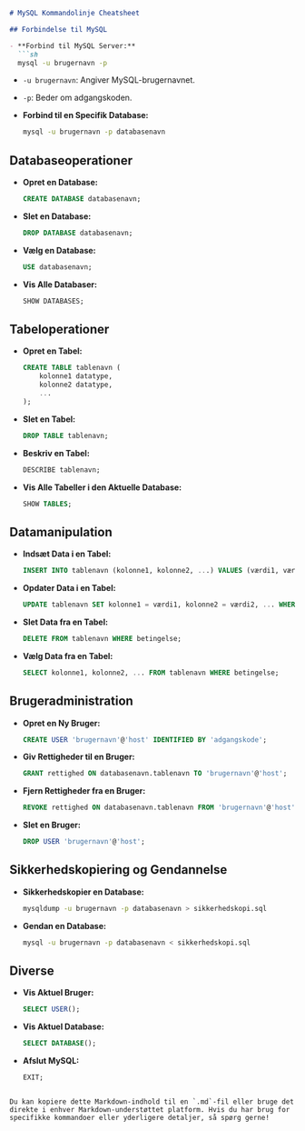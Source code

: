 ```markdown
# MySQL Kommandolinje Cheatsheet

## Forbindelse til MySQL

- **Forbind til MySQL Server:**
  ```sh
  mysql -u brugernavn -p
  ```
  - `-u brugernavn`: Angiver MySQL-brugernavnet.
  - `-p`: Beder om adgangskoden.

- **Forbind til en Specifik Database:**
  ```sh
  mysql -u brugernavn -p databasenavn
  ```

## Databaseoperationer

- **Opret en Database:**
  ```sql
  CREATE DATABASE databasenavn;
  ```

- **Slet en Database:**
  ```sql
  DROP DATABASE databasenavn;
  ```

- **Vælg en Database:**
  ```sql
  USE databasenavn;
  ```

- **Vis Alle Databaser:**
  ```sql
  SHOW DATABASES;
  ```

## Tabeloperationer

- **Opret en Tabel:**
  ```sql
  CREATE TABLE tablenavn (
      kolonne1 datatype,
      kolonne2 datatype,
      ...
  );
  ```

- **Slet en Tabel:**
  ```sql
  DROP TABLE tablenavn;
  ```

- **Beskriv en Tabel:**
  ```sql
  DESCRIBE tablenavn;
  ```

- **Vis Alle Tabeller i den Aktuelle Database:**
  ```sql
  SHOW TABLES;
  ```

## Datamanipulation

- **Indsæt Data i en Tabel:**
  ```sql
  INSERT INTO tablenavn (kolonne1, kolonne2, ...) VALUES (værdi1, værdi2, ...);
  ```

- **Opdater Data i en Tabel:**
  ```sql
  UPDATE tablenavn SET kolonne1 = værdi1, kolonne2 = værdi2, ... WHERE betingelse;
  ```

- **Slet Data fra en Tabel:**
  ```sql
  DELETE FROM tablenavn WHERE betingelse;
  ```

- **Vælg Data fra en Tabel:**
  ```sql
  SELECT kolonne1, kolonne2, ... FROM tablenavn WHERE betingelse;
  ```

## Brugeradministration

- **Opret en Ny Bruger:**
  ```sql
  CREATE USER 'brugernavn'@'host' IDENTIFIED BY 'adgangskode';
  ```

- **Giv Rettigheder til en Bruger:**
  ```sql
  GRANT rettighed ON databasenavn.tablenavn TO 'brugernavn'@'host';
  ```

- **Fjern Rettigheder fra en Bruger:**
  ```sql
  REVOKE rettighed ON databasenavn.tablenavn FROM 'brugernavn'@'host';
  ```

- **Slet en Bruger:**
  ```sql
  DROP USER 'brugernavn'@'host';
  ```

## Sikkerhedskopiering og Gendannelse

- **Sikkerhedskopier en Database:**
  ```sh
  mysqldump -u brugernavn -p databasenavn > sikkerhedskopi.sql
  ```

- **Gendan en Database:**
  ```sh
  mysql -u brugernavn -p databasenavn < sikkerhedskopi.sql
  ```

## Diverse

- **Vis Aktuel Bruger:**
  ```sql
  SELECT USER();
  ```

- **Vis Aktuel Database:**
  ```sql
  SELECT DATABASE();
  ```

- **Afslut MySQL:**
  ```sql
  EXIT;
  ```
```

Du kan kopiere dette Markdown-indhold til en `.md`-fil eller bruge det direkte i enhver Markdown-understøttet platform. Hvis du har brug for specifikke kommandoer eller yderligere detaljer, så spørg gerne!
```
